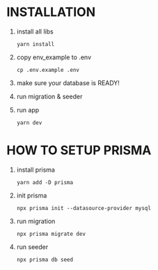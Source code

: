 # INSTALLATION

1. install all libs

   ```
   yarn install
   ```

2. copy env_example to .env

   ```
   cp .env.example .env
   ```

3. make sure your database is READY!

4. run migration & seeder

5. run app

   ```
   yarn dev
   ```

# HOW TO SETUP PRISMA

1. install prisma
    ```
    yarn add -D prisma
    ```

2. init prisma
    ```
    npx prisma init --datasource-provider mysql
    ```

3. run migration
    ```
    npx prisma migrate dev
    ```

4. run seeder
   ```
   npx prisma db seed
   ```
